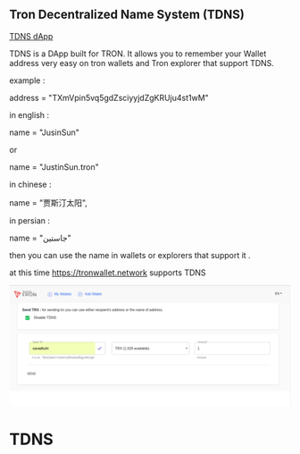 ##   Tron Decentralized Name System (TDNS) 
                        

[TDNS dApp ](https://tdns.github.io)

TDNS is a DApp built for TRON. It allows you to remember your Wallet address very easy on tron wallets 
and Tron explorer that support TDNS.


example : 

address = "TXmVpin5vq5gdZsciyyjdZgKRUju4st1wM"  

in english : 

name = "JusinSun" 

or

name =  "JustinSun.tron"
 
 
in chinese : 

name = "贾斯汀太阳",  

in persian  : 

name = "جاستین"
 

 then you can use the name in wallets or explorers that support it .  

 at this time https://tronwallet.network supports TDNS
 
![tdns](tdns.png)

  # TDNS
